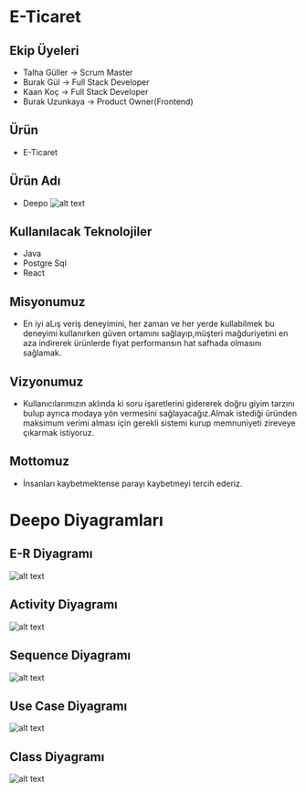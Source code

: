 # E-Ticaret


## Ekip Üyeleri

- Talha Güller -> Scrum Master
- Burak Gül -> Full Stack Developer
- Kaan Koç -> Full Stack Developer
- Burak Uzunkaya -> Product Owner(Frontend)

## Ürün

- E-Ticaret

## Ürün Adı

- Deepo
![alt text](https://lh3.googleusercontent.com/Ndwh85wYjReIF4nAouYYdPMgjs9bPmclUgJthxy0cPOQ23-G7fYclIXkY54N6s2YGoQbTvZNu7koJhEvnXctwF40Tf78pwtrZYctgKMtj7Ux8fthhi6evsDMkmKxTNSugv-19ZLA9vLgXG0XtXxVJJXIT8r5WkVLn0g0fOBGearnWLt6naDKtd2qmJVBzIe22T9W)

## Kullanılacak Teknolojiler

- Java
- Postgre Sql
- React

## Misyonumuz

- En iyi aLış veriş deneyimini, her zaman ve her yerde kullabilmek bu deneyimi kullanırken güven ortamını sağlayıp,müşteri mağduriyetini en aza indirerek ürünlerde fiyat performansın hat safhada olmasını sağlamak.

## Vizyonumuz

- Kullanıcılarımızın aklında ki soru işaretlerini gidererek doğru giyim tarzını bulup ayrıca modaya yön vermesini sağlayacağız.Almak istediği üründen maksimum verimi alması için gerekli sistemi kurup memnuniyeti zireveye çıkarmak istiyoruz.

## Mottomuz

- İnsanları kaybetmektense parayı kaybetmeyi tercih ederiz.



# Deepo Diyagramları

## E-R Diyagramı

![alt text](https://lh4.googleusercontent.com/sQY2eQkvtvywzvAanujUP0qN4-dbzoF1KugkQ8aCBrw9j0QE9NqpihiB1vD8w8N9LwWyNWM0Q2QFKJIpwkaRKKSWMSTqdPRciFtZ-qR3uUbSt3WCj2Aclg3K6eLptGxHcjrpAHVdfZJ38y0lQAzmkUmQsKijRfglr54FbR_a1h1qWqGBRAKF2cbE7dY0fmfeSWyw)

## Activity Diyagramı

![alt text](https://lh6.googleusercontent.com/knDhSSvLpA77MyUD1kU-qxQRsLhj4MoH5UWVsbRDq6-ey08i3PGqSw_v1vzuAR5pRdOgXWkg5yE35qK5-i8W3feeRe4gMu2CyahzSwasN_tEans9cbtglXhQv5X15fXQZ9a6jLgFEbRfLHHZjbo0Izl3qdbwqq9OjJJQ1tD1O3b7ZZmTDFr0GLofg-L9JL2Ffom1)


## Sequence Diyagramı


![alt text](https://lh3.googleusercontent.com/8dJOLGXrUB2oWO4sbfMz5-mZ8v06iLfd0D2dVHHvjx5dnZeGoS3OXlP63Krf-DX7AkGRfIPsHJZ-UAUGvYWZ9MI6cGVKCod5TdWj-9rpjyooQ32KOh-NPV6a6DXrgsmyjtQkyXS8rtMyry1S8VhmOC235YaYH6NW7VVjvg2YTLkIdjqBg0uAKDrmzp5s_JN2QPVo)

## Use Case Diyagramı

![alt text](https://lh4.googleusercontent.com/5STxIOZnHvpMozPEwOJGtH3SYgQwN6l_Vst6h1L_Fr101lsIUk7OJ0sAy9PIH_iPmqayQJ5FsUpjeKqYGSepKqKy-rO_G_foP3HT3eb5DWMkYOFrOCtxWrj1gt5WLH1UFJu0Jjscj85YYe5WN5lstr_gM--6WbzpDiVtBAo4QeQn8lu8bqUX9qu57FTEGCmZyslB)

## Class Diyagramı

![alt text](https://lh5.googleusercontent.com/q2dujqksAbo2UN4Wzevzb45wHwaz5yaS0mThI5RCMnscNWfwU2Vb8tpJa1OfPq8hgRRUA-l4tWz0G1pYShIQduu54riKfCVi8H_UPj_Fshg86STHsGKGoTY3k9I9U1MWwkjx7Rj-f3ELvVKyqkdXhfZgtD4527wxZbpmsxWC-NqCSRPxNagHT0BesCAE0I8aJkaf)

